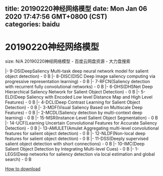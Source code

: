 
title: 20190220神经网络模型
date: Mon Jan 06 2020 17:47:56 GMT+0800 (CST)    
categories: baidu
---

# 20190220神经网络模型
size: N/A
 20190220神经网络模型 - 百度云网盘资源 - 大力盘搜索
 
|- 9-DS(DeepSaliency Multi-task deep neural network model for salient object detection) - 0 B
|- 8-DISC(DISC Deep image saliency computing via progressive representation learning) - 0 B
|- 7-RFCN(Saliency detection with recurrent fully convolutional networks) - 0 B
|- 6-DHS(DHSNet Deep Hierarchical Saliency Network for Salient Object Detection) - 0 B
|- 5-ELD(Deep Saliency with Encoded Low level Distance Map and High Level Features) - 0 B
|- 4-DCL(Deep Contrast Learning for Salient Object Detection) - 0 B
|- 3-MDF(Visual Saliency Based on Multiscale Deep Features) - 0 B
|- 2-MCDL(Saliency detection by multi-context deep learning) - 0 B
|- 15-MSR(Instance-Level Salient Object Segmentation) - 0 B
|- 14-UCF(Learning Uncertain Convolutional Features for Accurate Saliency Detection) - 0 B
|- 13-AMULET(Amulet Aggregating multi-level convolutional features for salient object detection) - 0 B
|- 12-NLDF(Non-local deep features for salient object detection) - 0 B
|- 11-DSS(Deeply supervised salient object detection with short connections) - 0 B
|- 10-IMC(Deep Salient Object Detection by Integrating Multi-level Cues) - 0 B
|- 1-LEGS(Deep networks for saliency detection via local estimation and global search) - 0 B

[How to download](https://bpcam.bemobtrk.com/go/2ceec3aa-1ca2-46d6-b9ff-aaa5c184517c?jno=1163)
